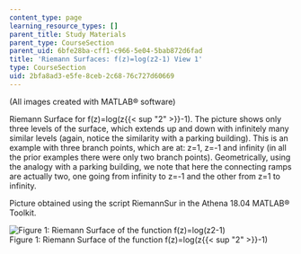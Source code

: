 ```yaml
---
content_type: page
learning_resource_types: []
parent_title: Study Materials
parent_type: CourseSection
parent_uid: 6bfe28ba-cff1-c966-5e04-5bab872d6fad
title: 'Riemann Surfaces: f(z)=log(z2-1) View 1'
type: CourseSection
uid: 2bfa8ad3-e5fe-8ceb-2c68-76c727d60669
---
```


(All images created with MATLAB® software)

Riemann Surface for f(z)=log(z{{< sup "2" >}}\-1). The picture shows only three levels of the surface, which extends up and down with infinitely many similar levels (again, notice the similarity with a parking building). This is an example with three branch points, which are at: z=1, z=-1 and infinity (in all the prior examples there were only two branch points). Geometrically, using the analogy with a parking building, we note that here the connecting ramps are actually two, one going from infinity to z=-1 and the other from z=1 to infinity.  

Picture obtained using the script RiemannSur in the Athena 18.04 MATLAB® Toolkit.

![Figure 1: Riemann Surface of the function f(z)=log(z2-1)](/courses/mathematics/18-04-complex-variables-with-applications-fall-1999/study-materials/riem_log_Z2m1_svH.GIF)  
Figure 1: Riemann Surface of the function f(z)=log(z{{< sup "2" >}}\-1)